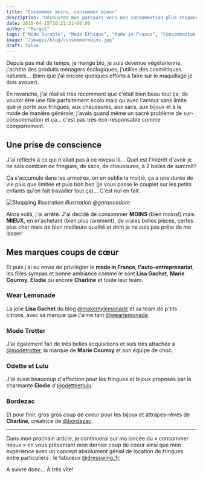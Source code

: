 ```yaml
---
title: "Consommer moins, consommer mieux"
description: "Découvrez mon parcours vers une consommation plus responsable et éthique dans la mode. Des marques françaises engagées aux créateurs indépendants, voici mes coups de cœur pour une garde-robe plus durable."
date: 2018-04-25T10:21:31+00:00
author: "Margot"
tags: ["Mode Durable", "Mode Éthique", "Made in France", "Consommation Responsable"]
image: "/images/blog/consommermoins.jpg"
draft: false
---
```


Depuis pas mal de temps, je mange bio, je suis devenue végétarienne, j'achète des produits ménagers écologiques, j'utilise des cosmétiques naturels… (bien que j'ai encore quelques efforts à faire sur le maquillage je dois avouer).

En revanche, j'ai réalisé très récemment que c'était bien beau tout ça, de vouloir être une fille parfaitement écolo mais qu'avec l'amour sans limite que je porte aux fringues, aux chaussures, aux sacs, aux bijoux et à la mode de manière générale, j'avais quand même un sacré problème de sur-consommation et ça… c'est pas très éco-responsable comme comportement.

## Une prise de conscience

J'ai réfléchi à ce qui n'allait pas à ce niveau là… Quel est l'intérêt d'avoir je ne sais combien de fringues, de sacs, de chaussures, à 2 balles de surcroît?

Ça s'accumule dans les armoires, on en oublie la moitié, ça a une durée de vie plus que limitée et puis bon ben (je vous passe le couplet sur les petits enfants qu'on fait travailler tout ça)… C'est nul en fait.

![Shopping Illustration](/images/shopp-aHR0cHM6.jpg)
*Illustration @garancedore*

Alors voilà, j'ai arrêté. J'ai décidé de consommer **MOINS** (bien moins!) mais **MIEUX**, en m'achetant (bien plus rarement), de vraies belles pièces, certes plus cher mais de bien meilleure qualité et dont je ne suis pas prête de me lasser!

## Mes marques coups de cœur

Et puis j'ai eu envie de privilégier le **made in France**, **l'auto-entreprenariat**, les filles sympas et bonne ambiance comme le sont **Lisa Gachet**, **Marie Courroy**, **Elodie** ou encore **Charline** et toute leur team.

### Wear Lemonade
La jolie **Lisa Gachet** du blog [@makemylemonade](https://www.instagram.com/makemylemonade/) et sa team de p'tits citrons, avec sa marque que j'aime tant [@wearlemonade](https://www.instagram.com/wearlemonade/).

### Mode Trotter
J'ai également fait de très belles acquisitions et suis très attachée à [@modetrotter](https://www.instagram.com/modetrotter/), la marque de **Marie Courroy** et son équipe de choc.

### Odette et Lulu
J'ai aussi beaucoup d'affection pour les fringues et bijoux proposés par la charmante **Elodie** d'[@odetteetlulu](https://www.instagram.com/odetteetlulu/).

### Bordezac
Et pour finir, gros gros coup de coeur pour les bijoux et attrapes-rêves de **Charline**, créatrice de [@bordezac](https://www.instagram.com/bordezac/).

---

Dans mon prochain article, je continuerai sur ma lancée du « consommer mieux » en vous présentant mon dernier coup de coeur ainsi que mon expérience avec un concept absolument génial de location de fringues entre particuliers : le fabuleux [@dresswing_fr](https://www.instagram.com/dresswing_fr/).

À suivre donc… À très vite! 